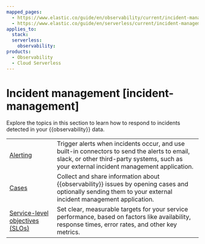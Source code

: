 ```yaml
---
mapped_pages:
  - https://www.elastic.co/guide/en/observability/current/incident-management.html
  - https://www.elastic.co/guide/en/serverless/current/incident-management.html
applies_to:
  stack:
  serverless:
    observability:
products:
  - Observability
  - Cloud Serverless
---
```


# Incident management [incident-management]

Explore the topics in this section to learn how to respond to incidents detected in your {{observability}} data.

|     |     |
| --- | --- |
| [Alerting](/solutions/observability/incident-management/alerting.md) | Trigger alerts when incidents occur, and use built-in connectors to send the alerts to email, slack, or other third-party systems, such as your external incident management application. |
| [Cases](/solutions/observability/incident-management/cases.md) | Collect and share information about {{observability}} issues by opening cases and optionally sending them to your external incident management application. |
| [Service-level objectives (SLOs)](/solutions/observability/incident-management/service-level-objectives-slos.md) | Set clear, measurable targets for your service performance, based on factors like availability, response times, error rates, and other key metrics. |